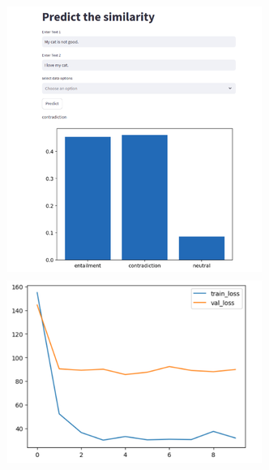 [![Watch Video](https://github.com/aman010/A4-Bert/blob/main/Screenshot%20from%202025-02-23%2015-57-42.png)](https://youtu.be/xoO7oBN6fGM)


![BERT Model Screenshot](https://raw.githubusercontent.com/aman010/A4-Bert/main/Screenshot%20from%202025-02-23%2012-30-56.png)

